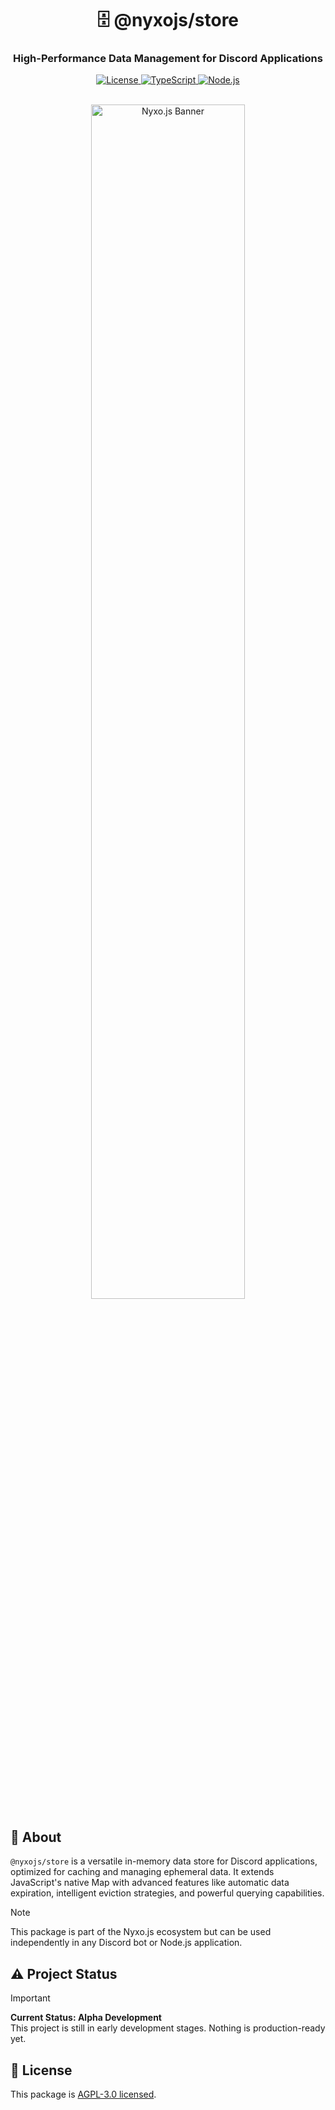 <div align="center">
  <h1>🗄️ @nyxojs/store</h1>
  <h3>High-Performance Data Management for Discord Applications</h3>

  <p align="center">
    <a href="https://github.com/AtsuLeVrai/nyxo.js/blob/main/LICENSE">
      <img src="https://img.shields.io/github/license/AtsuLeVrai/nyxo.js?style=for-the-badge&logo=gnu&color=A42E2B" alt="License">
    </a>
    <a href="https://www.typescriptlang.org/">
      <img src="https://img.shields.io/badge/TypeScript-100%25-3178C6?style=for-the-badge&logo=typescript" alt="TypeScript">
    </a>
    <a href="https://nodejs.org/">
      <img src="https://img.shields.io/badge/Node.js-%3E%3D22.0.0-339933?style=for-the-badge&logo=node.js" alt="Node.js">
    </a>
  </p>

  <br />
  <img src="../../public/nyxojs_banner.png" alt="Nyxo.js Banner" width="70%" style="border-radius: 8px;">
</div>

## 🚀 About

`@nyxojs/store` is a versatile in-memory data store for Discord applications, optimized for caching and managing
ephemeral data. It extends JavaScript's native Map with advanced features like automatic data expiration, intelligent
eviction strategies, and powerful querying capabilities.

> [!NOTE]
> This package is part of the Nyxo.js ecosystem but can be used independently in any Discord bot or Node.js application.

## ⚠️ Project Status

> [!IMPORTANT]
> **Current Status: Alpha Development**  
> This project is still in early development stages. Nothing is production-ready yet.

## 📜 License

This package is [AGPL-3.0 licensed](LICENSE).